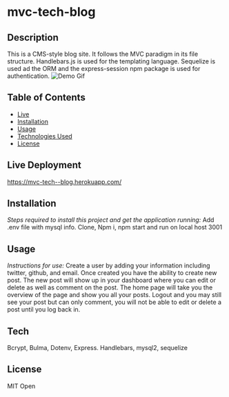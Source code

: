 # mvc-tech-blog

## Description
This is a CMS-style blog site. It follows the MVC paradigm in its file structure. Handlebars.js is used for the templating language. Sequelize is used ad the ORM and the express-session npm package is used for authentication.
![Demo Gif](./assets/tech-blog.gif)
## Table of Contents
* [Live](#live)
* [Installation](#installation)
* [Usage](#usage)
* [Technologies Used](#tech)
* [License](#license)

## Live Deployment
https://mvc-tech--blog.herokuapp.com/

## Installation

*Steps required to install this project and get the application running:*
Add .env file with mysql info. Clone, Npm i, npm start and run on local host 3001

## Usage
*Instructions for use:*
Create a user by adding your information including twitter, github, and email. Once created you have the ability to create new post. The new post will show up in your dashboard where you can edit or delete as well as comment on the post. The home page will take you the overview of the page and show you all your posts. Logout and you may still see your post but can only comment, you will not be able to edit or delete a post until you log back in.
## Tech
Bcrypt, Bulma, Dotenv, Express. Handlebars, mysql2, sequelize

## License
MIT
Open
